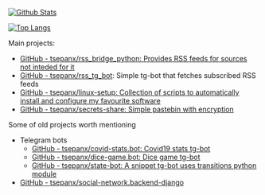 [![Github Stats](https://github-readme-stats.vercel.app/api?username=tsepanx)](https://github.com/tsepanx)

[![Top Langs](https://github-readme-stats.vercel.app/api/top-langs/?username=tsepanx&layout=compact)](https://github.com/tsepanx)


Main projects:
- [GitHub - tsepanx/rss_bridge_python: Provides RSS feeds for sources not inteded for it](https://github.com/tsepanx/rss_bridge_python)
- [GitHub - tsepanx/rss_tg_bot](https://github.com/tsepanx/rss_tg_bot): Simple tg-bot that fetches subscribed RSS feeds
- [GitHub - tsepanx/linux-setup: Collection of scripts to automatically install and configure my favourite software](https://github.com/tsepanx/linux-setup)
- [GitHub - tsepanx/secrets-share: Simple pastebin with encryption](https://github.com/tsepanx/secrets-share)

Some of old projects worth mentioning
- Telegram bots
    - [GitHub - tsepanx/covid-stats.bot: Covid19 stats tg-bot](https://github.com/tsepanx/covid-stats.bot)
    - [GitHub - tsepanx/dice-game.bot: Dice game tg-bot](https://github.com/tsepanx/dice-game.bot)
    - [GitHub - tsepanx/state-bot: A snippet tg-bot uses transitions python module](https://github.com/tsepanx/state-bot)
- [GitHub - tsepanx/social-network.backend-django](https://github.com/tsepanx/social-network.backend-django)

<!-- Hello, I'm Tsepa Stepan, Backend Python Developer.
Here is a list of my projects:

Django-based projects:
- [Secrets share](https://github.com/tsepanx/secrets-share)

Telegram bots:

 -->
